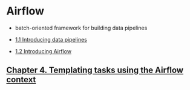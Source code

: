 # Airflow

- batch-oriented framework for building data pipelines

- [1.1 Introducing data pipelines](./ch1/1.1_Introducing_data_pipeline.md)

- [1.2 Introducing Airflow](./ch1/1.2_Introducing_Airflow.md)


## [Chapter 4. Templating tasks using the Airflow context](./ch4)